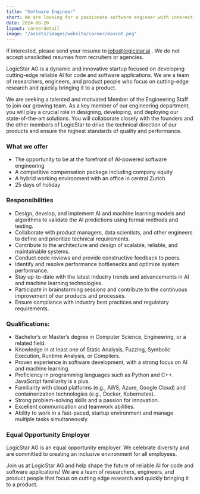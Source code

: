 ```yaml
---
title: "Software Engineer"
short: We are looking for a passionate software engineer with interesting in AI/ML.
date: 2024-08-20
layout: careerdetail
image: "/assets/images/website/career/mascot.png"
---
```


If interested, please send your resume to jobs@logicstar.ai . We do not accept unsolicited resumes from recruiters or agencies.

LogicStar AG is a dynamic and innovative startup focused on developing cutting-edge reliable AI for code and software applications. We are a team of researchers, engineers, and product people who focus on cutting-edge research and quickly bringing it to a product.

We are seeking a talented and motivated Member of the Engineering Staff to join our growing team. As a key member of our engineering department, you will play a crucial role in designing, developing, and deploying our state-of-the-art solutions. You will collaborate closely with the founders and the other members of LogicStar to drive the technical direction of our products and ensure the highest standards of quality and performance.

### What we offer
  - The opportunity to be at the forefront of AI-powered software engineering
  - A competitive compensation package including company equity
  - A hybrid working environment with an office in central Zurich
  - 25 days of holiday

### Responsibilities
  - Design, develop, and implement AI and machine learning models and algorithms to validate the AI predictions using formal methods and testing.
  - Collaborate with product managers, data scientists, and other engineers to define and prioritize technical requirements.
  - Contribute to the architecture and design of scalable, reliable, and maintainable systems.
  - Conduct code reviews and provide constructive feedback to peers.
  - Identify and resolve performance bottlenecks and optimize system performance.
  - Stay up-to-date with the latest industry trends and advancements in AI and machine learning technologies.
  - Participate in brainstorming sessions and contribute to the continuous improvement of our products and processes.
  - Ensure compliance with industry best practices and regulatory requirements.

### Qualifications:
  - Bachelor’s or Master’s degree in Computer Science, Engineering, or a related field.
  - Knowledge in at least one of Static Analysis, Fuzzing, Symbolic Execution, Runtime Analysis, or Compilers.
  - Proven experience in software development, with a strong focus on AI and machine learning.
  - Proficiency in programming languages such as Python and C++. JavaScript familiarity is a plus.
  - Familiarity with cloud platforms (e.g., AWS, Azure, Google Cloud) and containerization technologies (e.g., Docker, Kubernetes).
  - Strong problem-solving skills and a passion for innovation.
  - Excellent communication and teamwork abilities.
  - Ability to work in a fast-paced, startup environment and manage multiple tasks simultaneously.

### Equal Opportunity Employer
LogicStar AG is an equal opportunity employer. We celebrate diversity and are committed to creating an inclusive environment for all employees.

Join us at LogicStar AG and help shape the future of reliable AI for code and software applications! We are a team of researchers, engineers, and product people that focus on cutting edge research and quickly bringing it to a product.